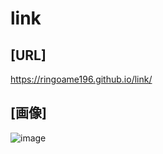 # link

## [URL]
https://ringoame196.github.io/link/

## [画像]
![image](https://github.com/Ringoame196/link/assets/132573268/a3b144a2-cea1-489b-9fbc-bf06fbaad3b4)

